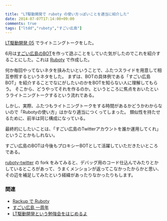 ```yaml
---

title: "LT駆動開発で ruboty の使い方っぽいことを適当に紹介した"
date: 2014-07-07T17:14:00+09:00
comments: true
tags: ["ltdd","ruboty","すごい広島"]
---
```


[LT駆動開発 05](https://github.com/LTDD/Sessions/wiki/LT%E9%A7%86%E5%8B%95%E9%96%8B%E7%99%BA05) でライトニングトークをした。

6月は[すごい広島のBOT](https://twitter.com/great_hiroshima)を作って遊ぶことをしていた気がしたのでこれを紹介することにした。これは [Ruboty](https://github.com/r7kamura/ruboty) で作成した。

何か毎回やってないネタを挟みたいということで、ふたつスライドを用意して相互参照するというネタをした。
まずは、BOTの具体例である「すごい広島 BOT」を紹介することでなにがしたいのかをBOTを知らない人に理解してもらう。
そこから、どうやってそれを作るのか。というところに焦点をおいたというライトニングトークするという流れである。

しかし、実際、ふたつもライトニングトークをする時間があるかどうかわからないので「Rubotyの使い方」はかなり適当につくってしまった。
類似性を持たせるために、前半は同じ構成になっている。

最終的にしたいことは、「すごい広島のTwitterアカウントを誰か運用してくれ」ということかもしれない。

<script async class="speakerdeck-embed" data-id="589b86f0e4c8013160d4220f151a2dd2" data-ratio="1.33333333333333" src="//speakerdeck.com/assets/embed.js"></script>

<script async class="speakerdeck-embed" data-id="22966d40e4c90131438f225375d05812" data-ratio="1.33333333333333" src="//speakerdeck.com/assets/embed.js"></script>

すごい広島のBOTは今後もプロキシーBOTとして活躍していただきたいところである。

[ruboty-twitter](https://github.com/r7kamura/ruboty-twitter/) の fork をみてみると、デバッグ用のコード仕込んでみたりとかしているところがあって、うまくメンションが返ってこなかったからかと思い、その辺を補足してみたという経緯があったりなかったりもします。

### 関連

* [Rackup で Ruboty](http://blog.eiel.info/blog/2014/06/08/ruboty-with-web/)
* [すごい広島 一周年](http://blog.eiel.info/blog/2014/05/23/1st-anniversary-for-great-h/)
* [LT駆動開発という勉強会をはじめるよ](http://blog.eiel.info/blog/2014/02/19/start-ltdd/)

